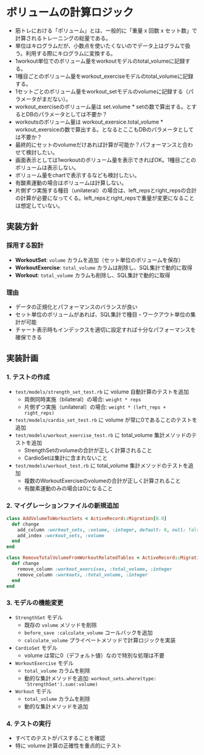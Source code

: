 # ボリュームの計算ロジック

- 筋トレにおける「ボリューム」とは、一般的に「重量 x 回数 x セット数」で計算されるトレーニングの総量である。
- 単位はキログラムだが、小数点を使いたくないのでデータ上はグラムで扱う。利用する際にキログラムに変換する。
- 1workout単位でのボリューム量をworkoutモデルのtotal_volumeに記録する。
- 1種目ごとのボリューム量をworkout_exerciseモデルのtotal_volumeに記録する。
- 1セットごとのボリューム量をworkout_setモデルのvolumeに記録する（パラメータがまだない）。
- workout_exerciseのボリューム量は set.volume * setの数で算出する。とするとDBのパラメータとしては不要か？
- workoutsのボリューム量は workout_exersice.total_volume * workout_exersiceの数で算出する。となるとここもDBのパラメータとしては不要か？
- 最終的にセットのvolumeだけあれば計算が可能か？パフォーマンスと合わせて検討したい。
- 画面表示としては1workoutのボリューム量を表示できればOK。1種目ごとのボリュームは表示しない。
- ボリューム量をchartで表示するなども検討したい。
- 有酸素運動の場合はボリュームは計算しない。
- 片側ずつ実施する種目（unilateral）の場合は、left_repsとright_repsの合計の計算が必要になってくる。left_repsとright_repsで重量が変更になることは想定していない。

## 実装方針

### 採用する設計
- **WorkoutSet**: `volume` カラムを追加（セット単位のボリュームを保存）
- **WorkoutExercise**: `total_volume` カラムは削除し、SQL集計で動的に取得
- **Workout**: `total_volume` カラムも削除し、SQL集計で動的に取得

### 理由
- データの正規化とパフォーマンスのバランスが良い
- セット単位のボリュームがあれば、SQL集計で種目・ワークアウト単位の集計が可能
- チャート表示時もインデックスを適切に設定すれば十分なパフォーマンスを確保できる

## 実装計画

### 1. テストの作成
- `test/models/strength_set_test.rb` に volume 自動計算のテストを追加
  - 両側同時実施（bilateral）の場合: `weight * reps`
  - 片側ずつ実施（unilateral）の場合: `weight * (left_reps + right_reps)`
- `test/models/cardio_set_test.rb` に volume が常に0であることのテストを追加
- `test/models/workout_exercise_test.rb` に total_volume 集計メソッドのテストを追加
  - StrengthSetのvolumeの合計が正しく計算されること
  - CardioSetは集計に含まれないこと
- `test/models/workout_test.rb` に total_volume 集計メソッドのテストを追加
  - 複数のWorkoutExerciseのvolumeの合計が正しく計算されること
  - 有酸素運動のみの場合は0になること

### 2. マイグレーションファイルの新規追加
```ruby
class AddVolumeToWorkoutSets < ActiveRecord::Migration[8.0]
  def change
    add_column :workout_sets, :volume, :integer, default: 0, null: false
    add_index :workout_sets, :volume
  end
end

class RemoveTotalVolumeFromWorkoutRelatedTables < ActiveRecord::Migration[8.0]
  def change
    remove_column :workout_exercises, :total_volume, :integer
    remove_column :workouts, :total_volume, :integer
  end
end
```

### 3. モデルの機能変更
- `StrengthSet` モデル
  - 既存の `volume` メソッドを削除
  - `before_save :calculate_volume` コールバックを追加
  - `calculate_volume` プライベートメソッドで計算ロジックを実装
- `CardioSet` モデル
  - volume は常に0（デフォルト値）なので特別な処理は不要
- `WorkoutExercise` モデル
  - `total_volume` カラムを削除
  - 動的な集計メソッドを追加: `workout_sets.where(type: 'StrengthSet').sum(:volume)`
- `Workout` モデル
  - `total_volume` カラムを削除
  - 動的な集計メソッドを追加

### 4. テストの実行
- すべてのテストがパスすることを確認
- 特に volume 計算の正確性を重点的にテスト
